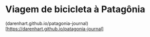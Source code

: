 # Viagem de bicicleta à Patagônia

(darenhart.github.io/patagonia-journal)[https://darenhart.github.io/patagonia-journal]
